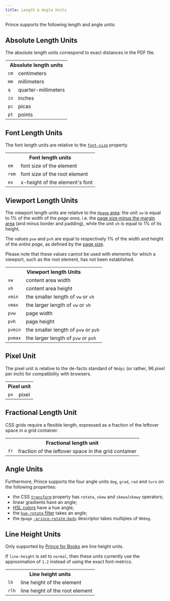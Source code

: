 ```yaml
---
title: Length & Angle Units
---
```


<link rel="preconnect" href="https://fonts.googleapis.com"/>
<link rel="preconnect" href="https://fonts.gstatic.com" crossorigin/>
<link href="https://fonts.googleapis.com/css2?family=Public+Sans:ital,wght@0,100..900;1,100..900&amp;display=swap" rel="stylesheet"/>

Prince supports the following length and angle units:

## Absolute Length Units

The absolute length units correspond to exact distances in the PDF file.

<table className="grid">
<tr>
<th colSpan="2">Absolute length units</th>
</tr>
<tr>
<td className="example"><code>cm</code></td>
<td>centimeters</td>
</tr>
<tr>
<td className="example"><code>mm</code></td>
<td>millimeters</td>
</tr>
<tr>
<td className="example"><code>q</code></td>
<td>quarter-millimeters</td>
</tr>
<tr>
<td className="example"><code>in</code></td>
<td>inches</td>
</tr>
<tr>
<td className="example"><code>pc</code></td>
<td>picas</td>
</tr>
<tr>
<td className="example"><code>pt</code></td>
<td>points</td>
</tr>
</table>

## Font Length Units

The font length units are relative to the [`font-size`](css-props.md#prop-font-size) property.

<table className="grid">
<tr>
<th colSpan="2">Font length units</th>
</tr>
<tr>
<td className="example"><code>em</code></td>
<td>font size of the element</td>
</tr>
<tr>
<td className="example"><code>rem</code></td>
<td>font size of the root element</td>
</tr>
<tr>
<td className="example"><code>ex</code></td>
<td>x-height of the element's font</td>
</tr>
</table>

## Viewport Length Units

The viewport length units are relative to the [`@page` area](css-at-rules.md#at-page): the unit `vw` is equal to 1% of the width of the *page area*, i.e. the [page size minus the margin area](paged.md#page-regions) (and minus border and padding), while the unit `vh` is equal to 1% of its height.

The values `pvw` and `pvh` are equal to respectively 1% of the width and height of the *entire page*, as defined by the [page size](paged.md#page-size).

Please note that these values cannot be used with elements for which a viewport, such as the root element, has not been established.

<table className="grid">
<tr>
<th colSpan="2">Viewport length Units</th>
</tr>
<tr>
<td className="example"><code>vw</code></td>
<td>content area width</td>
</tr>
<tr>
<td className="example"><code>vh</code></td>
<td>content area height</td>
</tr>
<tr>
<td className="example"><code>vmin</code></td>
<td>the smaller length of <code>vw</code> or <code>vh</code></td>
</tr>
<tr>
<td className="example"><code>vmax</code></td>
<td>the larger length of <code>vw</code> or <code>vh</code></td>
</tr>
<tr>
<td className="example"><code>pvw</code></td>
<td>page width</td>
</tr>
<tr>
<td className="example"><code>pvh</code></td>
<td>page height</td>
</tr>
<tr>
<td className="example"><code>pvmin</code></td>
<td>the smaller length of <code>pvw</code> or <code>pvh</code></td>
</tr>
<tr>
<td className="example"><code>pvmax</code></td>
<td>the larger length of <code>pvw</code> or <code>pvh</code></td>
</tr>
</table>

## Pixel Unit

The pixel unit is relative to the de-facto standard of `96dpi` (or rather, 96 *pixel* per inch) for compatibility with browsers.

<table className="grid">
<tr>
<th colSpan="2">Pixel unit</th>
</tr>
<tr>
<td className="example"><code>px</code></td>
<td>pixel</td>
</tr>
</table>


## Fractional Length Unit

CSS grids require a flexible length, expressed as a fraction of the leftover space in a grid container.

<table className="grid">
<tr>
<th colSpan="2">Fractional length unit</th>
</tr>
<tr>
<td className="example"><code>fr</code></td>
<td>fraction of the leftover space in the grid container</td>
</tr>
</table>


## Angle Units

Furthermore, Prince supports the four angle units `deg`, `grad`, `rad` and `turn` on the following properties:

* the CSS [`transform`](css-props.md#prop-transform) property has `rotate`, `skew` and `skewx`/`skewy` operators;
* linear gradients have an angle;
* [HSL colors](graphics.md#hsla) have a hue angle;
* the [`hue-rotate` filter](css-props.md#prop-filter) takes an angle;
* the `@page` [`-prince-rotate-body`](css-props.md#prop-prince-rotate-body) descriptor takes multiples of `90deg`.


## Line Height Units

Only supported by [Prince for Books](prince-for-books.md) are line height units.

<p className="note">
If <code>line-height</code> is set to <code>normal</code>, then these units currently
use the approximation of <code>1.2</code> instead of using the exact font-metrics.
</p>

<table className="grid">
<tr>
<th colSpan="2">Line height units</th>
</tr>
<tr>
<td className="example"><code>lh</code></td>
<td>line height of the element</td>
</tr>
<tr>
<td className="example"><code>rlh</code></td>
<td>line height of the root element</td>
</tr>
</table>
